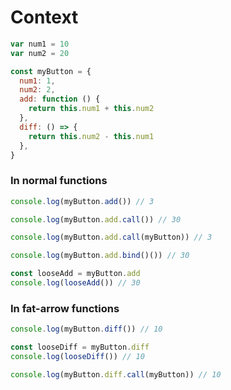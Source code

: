 # Context

```js
var num1 = 10
var num2 = 20

const myButton = {
  num1: 1,
  num2: 2,
  add: function () {
    return this.num1 + this.num2
  },
  diff: () => {
    return this.num2 - this.num1
  },
}
```

### In normal functions

```js
console.log(myButton.add()) // 3

console.log(myButton.add.call()) // 30

console.log(myButton.add.call(myButton)) // 3

console.log(myButton.add.bind()()) // 30

const looseAdd = myButton.add
console.log(looseAdd()) // 30
```

### In fat-arrow functions

```js
console.log(myButton.diff()) // 10

const looseDiff = myButton.diff
console.log(looseDiff()) // 10

console.log(myButton.diff.call(myButton)) // 10
```

&nbsp;
